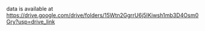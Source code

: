 data is available at https://drive.google.com/drive/folders/15Wtn2GgrrU6j5IKiwsh1mb3D4Osm0Gry?usp=drive_link
